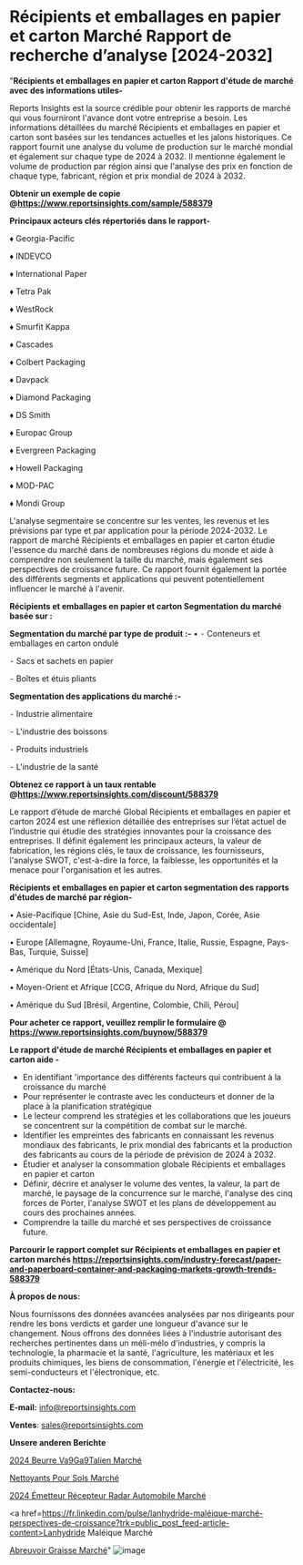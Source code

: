 # Récipients et emballages en papier et carton Marché Rapport de recherche d’analyse [2024-2032]

 "<strong>Récipients et emballages en papier et carton Rapport d'étude de marché avec des informations utiles-</strong>

Reports Insights est la source crédible pour obtenir les rapports de marché qui vous fourniront l'avance dont votre entreprise a besoin. Les informations détaillées du marché Récipients et emballages en papier et carton sont basées sur les tendances actuelles et les jalons historiques. Ce rapport fournit une analyse du volume de production sur le marché mondial et également sur chaque type de 2024 à 2032. Il mentionne également le volume de production par région ainsi que l'analyse des prix en fonction de chaque type, fabricant, région et prix mondial de 2024 à 2032.

<strong><b>Obtenir un exemple de copie @</b></strong><a href=https://www.reportsinsights.com/sample/588379><strong><b>https://www.reportsinsights.com/sample/588379</b></strong></a>

<b>Principaux acteurs clés répertoriés dans le rapport-</b>

<b> </b>♦ Georgia-Pacific

♦ INDEVCO

♦ International Paper

♦ Tetra Pak

♦ WestRock

♦ Smurfit Kappa

♦ Cascades

♦ Colbert Packaging

♦ Davpack

♦ Diamond Packaging

♦ DS Smith

♦ Europac Group

♦ Evergreen Packaging

♦ Howell Packaging

♦ MOD-PAC

♦ Mondi Group

L'analyse segmentaire se concentre sur les ventes, les revenus et les prévisions par type et par application pour la période 2024-2032. Le rapport de marché Récipients et emballages en papier et carton étudie l'essence du marché dans de nombreuses régions du monde et aide à comprendre non seulement la taille du marché, mais également ses perspectives de croissance future. Ce rapport fournit également la portée des différents segments et applications qui peuvent potentiellement influencer le marché à l'avenir.

<strong>Récipients et emballages en papier et carton Segmentation du marché basée sur :</strong>

<strong>Segmentation du marché par type de produit :-</strong>
•
⁃ Conteneurs et emballages en carton ondulé

⁃ Sacs et sachets en papier

⁃ Boîtes et étuis pliants

<strong>Segmentation des applications du marché :-</strong>

⁃ Industrie alimentaire

⁃ L'industrie des boissons

⁃ Produits industriels

⁃ L'industrie de la santé

<strong><b>Obtenez ce rapport à un taux rentable @</b></strong><a href=https://www.reportsinsights.com/discount/588379><strong><b>https://www.reportsinsights.com/discount/588379</b></strong></a>

Le rapport d’étude de marché Global Récipients et emballages en papier et carton 2024 est une réflexion détaillée des entreprises sur l’état actuel de l’industrie qui étudie des stratégies innovantes pour la croissance des entreprises. Il définit également les principaux acteurs, la valeur de fabrication, les régions clés, le taux de croissance, les fournisseurs, l'analyse SWOT, c'est-à-dire la force, la faiblesse, les opportunités et la menace pour l'organisation et les autres.

<strong>Récipients et emballages en papier et carton segmentation des rapports d'études de marché par région-</strong>

• Asie-Pacifique [Chine, Asie du Sud-Est, Inde, Japon, Corée, Asie occidentale]

• Europe [Allemagne, Royaume-Uni, France, Italie, Russie, Espagne, Pays-Bas, Turquie, Suisse]

• Amérique du Nord [États-Unis, Canada, Mexique]

• Moyen-Orient et Afrique [CCG, Afrique du Nord, Afrique du Sud]

• Amérique du Sud [Brésil, Argentine, Colombie, Chili, Pérou]

<strong>Pour acheter ce rapport, veuillez remplir le formulaire @   <a href=https://www.reportsinsights.com/buynow/588379>https://www.reportsinsights.com/buynow/588379</a></strong>

<strong>Le rapport d'étude de marché Récipients et emballages en papier et carton aide -</strong>
<ul>
  <li>En identifiant 'importance des différents facteurs qui contribuent à la croissance du marché</li>
  <li>Pour représenter le contraste avec les conducteurs et donner de la place à la planification stratégique</li>
  <li>Le lecteur comprend les stratégies et les collaborations que les joueurs se concentrent sur la compétition de combat sur le marché.</li>
  <li>Identifier les empreintes des fabricants en connaissant les revenus mondiaux des fabricants, le prix mondial des fabricants et la production des fabricants au cours de la période de prévision de 2024 à 2032.</li>
  <li>Étudier et analyser la consommation globale Récipients et emballages en papier et carton</li>
  <li>Définir, décrire et analyser le volume des ventes, la valeur, la part de marché, le paysage de la concurrence sur le marché, l'analyse des cinq forces de Porter, l'analyse SWOT et les plans de développement au cours des prochaines années.</li>
  <li>Comprendre la taille du marché et ses perspectives de croissance future.</li>
</ul>

<strong>Parcourir le rapport complet sur Récipients et emballages en papier et carton marchés <a href=https://reportsinsights.com/industry-forecast/paper-and-paperboard-container-and-packaging-markets-growth-trends-588379>https://reportsinsights.com/industry-forecast/paper-and-paperboard-container-and-packaging-markets-growth-trends-588379</a></strong>

<strong>À propos de nous:</strong>

Nous fournissons des données avancées analysées par nos dirigeants pour rendre les bons verdicts et garder une longueur d'avance sur le changement. Nous offrons des données liées à l'industrie autorisant des recherches pertinentes dans un méli-mélo d'industries, y compris la technologie, la pharmacie et la santé, l'agriculture, les matériaux et les produits chimiques, les biens de consommation, l'énergie et l'électricité, les semi-conducteurs et l'électronique, etc.

<strong>Contactez-nous:</strong>

<strong>E-mail:</strong> <a href=mailto:info@reportsinsights.com>info@reportsinsights.com</a>

<strong>Ventes</strong>: <a href=mailto:sales@reportsinsights.com>sales@reportsinsights.com</a>

<strong>Unsere anderen Berichte</strong>

<a href=https://www.linkedin.com/pulse/2024-beurre-v%C3%A9g%C3%A9talien-march%C3%A9-informations-bas%C3%A9es-malec/>2024 Beurre Va9Ga9Talien Marché</a>

<a href=https://www.linkedin.com/pulse/nettoyants-pour-sols-march%C3%A9-2024-part-croissance-aidfc/>Nettoyants Pour Sols Marché</a>

<a href=https://www.linkedin.com/pulse/2024-émetteur-récepteur-radar-automobile-marché-ljqmc/>2024 Émetteur Récepteur Radar Automobile Marché</a>

<a href=https://fr.linkedin.com/pulse/lanhydride-maléique-marché-perspectives-de-croissance?trk=public_post_feed-article-content>Lanhydride Maléique Marché</a>

<a href=https://www.linkedin.com/pulse/abreuvoir-graisse-march%C3%A9paysage-comprenant-xwnkf/>Abreuvoir Graisse Marché</a>"
![image](https://github.com/daminid12/RItrends/assets/158430485/5c2aabdc-3618-4370-adae-e9c591d98ef5)
